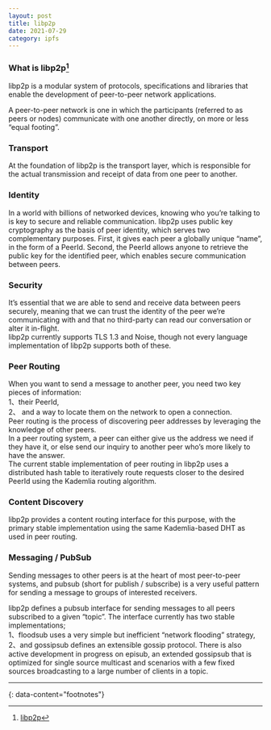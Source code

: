 ```yaml
---
layout: post
title: libp2p
date: 2021-07-29
category: ipfs
---
```


### What is libp2p[^1]
libp2p is a modular system of protocols, specifications and libraries that enable the development of peer-to-peer network applications.

A peer-to-peer network is one in which the participants (referred to as peers or nodes) communicate with one another directly, on more or less “equal footing”.

### Transport
At the foundation of libp2p is the transport layer, which is responsible for the actual transmission and receipt of data from one peer to another. 

### Identity
In a world with billions of networked devices, knowing who you’re talking to is key to secure and reliable communication. libp2p uses public key cryptography as the basis of peer identity, which serves two complementary purposes. First, it gives each peer a globally unique “name”, in the form of a PeerId. Second, the PeerId allows anyone to retrieve the public key for the identified peer, which enables secure communication between peers.

### Security
It’s essential that we are able to send and receive data between peers securely, meaning that we can trust the identity of the peer we’re communicating with and that no third-party can read our conversation or alter it in-flight.  
libp2p currently supports TLS 1.3 and Noise, though not every language implementation of libp2p supports both of these. 

### Peer Routing
When you want to send a message to another peer, you need two key pieces of information:   
1、their PeerId,   
2、 and a way to locate them on the network to open a connection.  
Peer routing is the process of discovering peer addresses by leveraging the knowledge of other peers.  
In a peer routing system, a peer can either give us the address we need if they have it, or else send our inquiry to another peer who’s more likely to have the answer.   
The current stable implementation of peer routing in libp2p uses a distributed hash table to iteratively route requests closer to the desired PeerId using the Kademlia routing algorithm.  

### Content Discovery
libp2p provides a content routing interface for this purpose, with the primary stable implementation using the same Kademlia-based DHT as used in peer routing. 

### Messaging / PubSub
Sending messages to other peers is at the heart of most peer-to-peer systems, and pubsub (short for publish / subscribe) is a very useful pattern for sending a message to groups of interested receivers.

libp2p defines a pubsub interface for sending messages to all peers subscribed to a given “topic”. The interface currently has two stable implementations;   
1、floodsub uses a very simple but inefficient “network flooding” strategy,   
2、and gossipsub defines an extensible gossip protocol. There is also active development in progress on episub, an extended gossipsub that is optimized for single source multicast and scenarios with a few fixed sources broadcasting to a large number of clients in a topic. 


---
{: data-content="footnotes"}

[^1]: [libp2p](https://docs.libp2p.io/introduction/what-is-libp2p/) 
